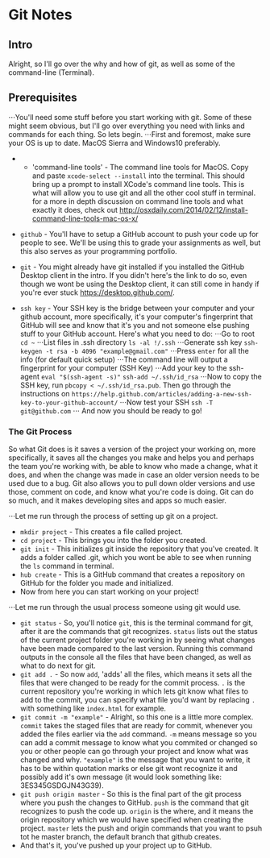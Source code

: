 # Git Notes

## Intro

Alright, so I'll go over the why and how of git, as well as some of the command-line (Terminal).

## Prerequisites

⋅⋅⋅You'll need some stuff before you start working with git. Some of these might seem obvious, but I'll go over everything you need with links and commands for each thing. So lets begin. ⋅⋅⋅First and foremost, make sure your OS is up to date. MacOS Sierra and Windows10 preferably.

- - 'command-line tools' - The command line tools for MacOS. Copy and paste `xcode-select --install` into the terminal. This should bring up a prompt to install XCode's command line tools. This is what will allow you to use git and all the other cool stuff in terminal. for a more in depth discussion on command line tools and what exactly it does, check out <http://osxdaily.com/2014/02/12/install-command-line-tools-mac-os-x/>

- `github` - You'll have to setup a GitHub account to push your code up for people to see. We'll be using this to grade your assignments as well, but this also serves as your programming portfolio.

- `git` - You might already have git installed if you installed the GitHub Desktop client in the intro. If you didn't here's the link to do so, even though we wont be using the Desktop client, it can still come in handy if you're ever stuck <https://desktop.github.com/>.

- `ssh key` - Your SSH key is the bridge between your computer and your github account, more specifically, it's your computer's fingerprint that GitHub will see and know that it's you and not someone else pushing stuff to your GitHub account. Here's what you need to do: ⋅⋅⋅Go to root `cd ~` ⋅⋅⋅List files in .ssh directory `ls -al !/.ssh` ⋅⋅⋅Generate ssh key `ssh-keygen -t rsa -b 4096 "example@gmail.com"` ⋅⋅⋅Press `enter` for all the info (for default quick setup) ⋅⋅⋅The command line will output a fingerprint for your computer (SSH Key) ⋅⋅⋅Add your key to the ssh-agent `eval "$(ssh-agent -s)"` `ssh-add ~/.ssh/id_rsa` ⋅⋅⋅Now to copy the SSH key, run `pbcopy < ~/.ssh/id_rsa.pub`. Then go through the instructions on `https://help.github.com/articles/adding-a-new-ssh-key-to-your-github-account/` ⋅⋅⋅Now test your SSH `ssh -T git@github.com` ⋅⋅⋅ And now you should be ready to go!

### The Git Process

So what Git does is it saves a version of the project your working on, more specifically, it saves all the changes you make and helps you and perhaps the team you're working with, be able to know who made a change, what it does, and when the change was made in case an older version needs to be used due to a bug. Git also allows you to pull down older versions and use those, comment on code, and know what you're code is doing. Git can do so much, and it makes developing sites and apps so much easier.

⋅⋅⋅Let me run through the process of setting up git on a project.

- `mkdir project` - This creates a file called project.
- `cd project` - This brings you into the folder you created.
- `git init` - This initializes git inside the repository that you've created. It adds a folder called .git, which you wont be able to see when running the `ls` command in terminal.
- `hub create` - This is a GitHub command that creates a repository on GitHub for the folder you made and initialized.
- Now from here you can start working on your project!

⋅⋅⋅Let me run through the usual process someone using git would use.

- `git status` - So, you'll notice `git`, this is the terminal command for git, after it are the commands that git recognizes. `status` lists out the status of the current project folder you're working in by seeing what changes have been made compared to the last version. Running this command outputs in the console all the files that have been changed, as well as what to do next for git.
- `git add .` - So now `add`, 'adds' all the files, which means it sets all the files that were changed to be ready for the commit process. `.` is the current repository you're working in which lets git know what files to add to the commit, you can specify what file you'd want by replacing `.` with something like `index.html` for example.
- `git commit -m "example"` - Alright, so this one is a little more complex. `commit` takes the staged files that are ready for commit, whenever you added the files earlier via the `add` command. `-m` means message so you can add a commit message to know what you commited or changed so you or other people can go through your project and know what was changed and why. `"example"` is the message that you want to write, it has to be within quotation marks or else git wont recognize it and possibly add it's own message (it would look something like: 3ES345GSDGJN43G39).
- `git push origin master` - So this is the final part of the git process where you push the changes to GitHub. `push` is the command that git recognizes to push the code up. `origin` is the where, and it means the origin repository which we would have specified when creating the project. `master` lets the push and origin commands that you want to psuh tot he master branch, the default branch that github creates.
- And that's it, you've pushed up your project up to GitHub.
